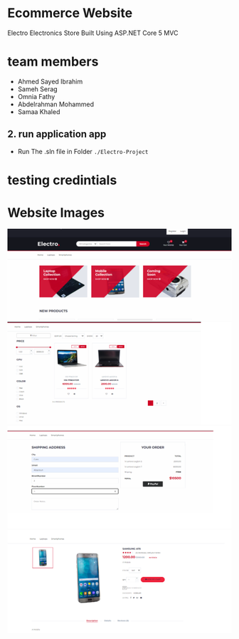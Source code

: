 # Ecommerce Website
Electro Electronics Store Built Using ASP.NET Core 5 MVC

# team members
- Ahmed Sayed Ibrahim
- Sameh Serag
- Omnia Fathy
- Abdelrahman Mohammed
- Samaa Khaled


## 2. run application app
- Run The .sln file in Folder `./Electro-Project`


# testing credintials





# Website Images
![Demo1](images/image1.png)
![Demo2](images/image2.png)
![Demo3](images/image3.png)
![Demo4](images/image4.png)
